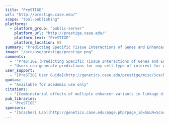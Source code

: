 ```yaml
---
title: "PreSTIGE"
url: "http://prestige.case.edu/"
scope: "tool-publishing"
platforms:
  - platform_group: "public-server"
    platform_url: "http://prestige.case.edu/"
    platform_text: "PreSTIGE"
    platform_location: US
summary: "Predicting Specific Tissue Interactions of Genes and Enhancers "
image: "/src/use/prestige/prestige.png"
comments:
  - '"PreSTIGE (Predicting Specific Tissue Interactions of Genes and Enhancers) predicts cell-line specific gene-enhancer interactions for a user-provided cell line as well as 12 PreSTIGE cell lines."'
  - "Users can generate predictions for any cell type of interest for which H3K4me1 ChIP-seq and RNA-seq data are available."
user_support:
  - "[PreSTIGE User Guide](http://genetics.case.edu/prestige/misc/Scacheri_PreSTIGE_User_Guide.pdf), [Email](mailto:olivia DOT corradin AT case DOT edu)"
quotas:
  - "Available for academic use only"
citations:
  - "[Combinatorial effects of multiple enhancer variants in linkage disequilibrium dictate levels of gene expression to confer susceptibility to common traits](http://genome.cshlp.org/content/early/2013/11/06/gr.164079.113.abstract) by Corradin, *et al.*, [*Genome Research*](http://genome.cshlp.org/) (2013)"
pub_libraries:
  - "PreSTIGE"
sponsors:
  - "[Scacheri Lab](http://genetics.case.edu/page.php?page_id=5&LN=Scacheri&FN=Peter) at [Case Western Reserve University](http://www.case.edu/), [Department of Genetics and Genome Sciences](http://genetics.case.edu/)"
---
```

